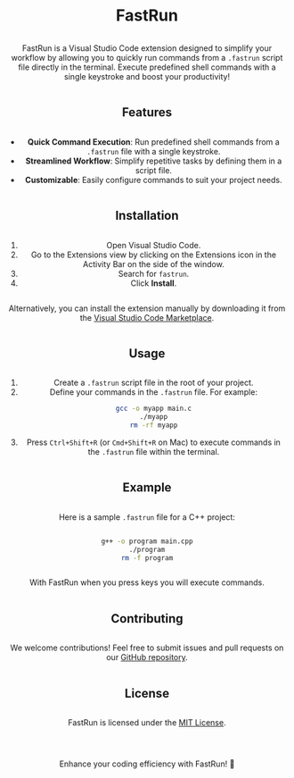 <div align="center" style="display:grid;place-items:center;">

<h1>FastRun</h1>

FastRun is a Visual Studio Code extension designed to simplify your workflow by allowing you to quickly run commands from a `.fastrun` script file directly in the terminal. Execute predefined shell commands with a single keystroke and boost your productivity!

## Features

- **Quick Command Execution**: Run predefined shell commands from a `.fastrun` file with a single keystroke.
- **Streamlined Workflow**: Simplify repetitive tasks by defining them in a script file.
- **Customizable**: Easily configure commands to suit your project needs.

## Installation

1. Open Visual Studio Code.
2. Go to the Extensions view by clicking on the Extensions icon in the Activity Bar on the side of the window.
3. Search for `fastrun`.
4. Click **Install**.

Alternatively, you can install the extension manually by downloading it from the [Visual Studio Code Marketplace](https://marketplace.visualstudio.com/).

## Usage

1. Create a `.fastrun` script file in the root of your project.
2. Define your commands in the `.fastrun` file. For example:
   ```bash
   gcc -o myapp main.c
   ./myapp
   rm -rf myapp
   ```
3. Press `Ctrl+Shift+R` (or `Cmd+Shift+R` on Mac) to execute commands in the `.fastrun` file within the terminal.


## Example

Here is a sample `.fastrun` file for a C++ project:
```bash
g++ -o program main.cpp
./program
rm -f program
```

With FastRun when you press keys you will execute commands.


## Contributing

We welcome contributions! Feel free to submit issues and pull requests on our [GitHub repository](https://github.com/CBatu/FastRun).

## License

FastRun is licensed under the [MIT License](LICENSE).

---

Enhance your coding efficiency with FastRun! 🚀

